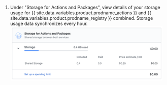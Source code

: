 1. Under "Storage for Actions and Packages", view details of your storage usage for {{ site.data.variables.product.prodname_actions }} and {{ site.data.variables.product.prodname_registry }} combined. Storage usage data synchronizes every hour.
  ![Details of storage usage](/assets/images/help/billing/actions-packages-storage.png)
